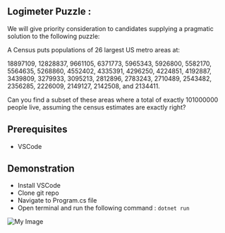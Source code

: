 ## Logimeter Puzzle : 

We will give priority consideration to candidates supplying a pragmatic solution to the following puzzle:
 
A Census puts populations of 26 largest US metro areas at:
 
18897109, 12828837, 9661105, 6371773, 5965343, 5926800, 5582170, 5564635, 5268860, 4552402, 4335391, 4296250, 4224851, 4192887, 3439809, 3279933, 3095213, 2812896, 2783243, 2710489, 2543482, 2356285, 2226009, 2149127, 2142508, and 2134411.
 
Can you find a subset of these areas where a total of exactly 101000000 people live, assuming the census estimates are exactly right?

## Prerequisites

- VSCode

## Demonstration

- Install VSCode
- Clone git repo
- Navigate to Program.cs file
- Open terminal and run the following command : `dotnet run`

![My Image](logimeter_puzzle.jpg)

